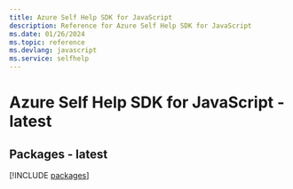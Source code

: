```yaml
---
title: Azure Self Help SDK for JavaScript
description: Reference for Azure Self Help SDK for JavaScript
ms.date: 01/26/2024
ms.topic: reference
ms.devlang: javascript
ms.service: selfhelp
---
```

# Azure Self Help SDK for JavaScript - latest
## Packages - latest
[!INCLUDE [packages](self-help-index.md)]